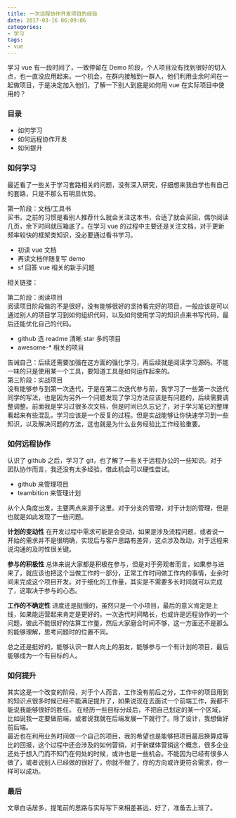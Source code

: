 ```yaml
---
title: 一次远程协作开发项目的经验
date: 2017-03-16 06:09:06
categories: 
- 学习
tags:
- vue
---
```

学习 vue 有一段时间了，一致停留在 Demo 阶段，个人项目没有找到很好的切入点，也一直没应用起来。一个机会，在群内接触到一群人，他们利用业余时间在一起做项目，于是决定加入他们，了解一下别人到底是如何用 vue 在实际项目中使用的？
<!-- more -->
### 目录
- 如何学习
- 如何远程协作开发
- 如何提升

### 如何学习
最近看了一些关于学习套路相关的问题，没有深入研究，仔细想来我自学也有自己的套路，只是不那么有明显优势。  

第一阶段：文档/工具书  
买书，之前的习惯是看别人推荐什么就会关注这本书，合适了就会买回，偶尔阅读几页，余下时间就压箱底了。在学习 vue 的过程中主要还是关注文档，对于更新频率较快的框架类知识，没必要通过看书学习。  
- 初读 vue 文档  
- 再读文档伴随复写 demo  
- sf 回答 vue 相关的新手问题

相关链接：  


第二阶段：阅读项目  
阅读项目阶段做的不是很好，没有能够很好的坚持看完好的项目，一般应该是可以通过别人的项目学习到如何组织代码，以及如何使用学习的知识点来书写代码，最后还能优化自己的代码。  
- github 选 readme 清晰 star 多的项目  
- awesome-* 相关的项目  

告诫自己：后续还需要加强在这方面的强化学习，再后续就是阅读学习源码。不能一味的只是使用某一个工具，要知道工具是如何运作起来的。  
第三阶段：实战项目  
没有能够参与到第一次迭代，于是在第二次迭代参与前，我学习了一些第一次迭代同学的写法，也是因为另外一个问题发现了学习方法应该是有问题的，后续需要调整调整。前面我是学习过很多次文档，但是时间已久忘记了，对于学习笔记的整理看起来有些混乱，学习应该是一个反复的过程。但是实战能够让你快速学习到一些知识，以及解决问题的方法，这也就是为什么业务经验比工作经验重要。  

### 如何远程协作
认识了 github 之后，学习了 git，也了解了一些关于远程办公的一些知识。对于团队协作而言，我还没有太多经验，借此机会可以硬性尝试。  
- github 来管理项目
- teambition 来管理计划

从个人角度出发，主要两点来源于这里。对于分支的管理，对于计划的管理，但是也就是如此发现了一些问题。  

**计划的变动性**
在开发过程中需求可能是会变动，如果是涉及流程问题，或者说一开始的需求并不是很明确，实现后与客户思路有差异，这点涉及改动，对于远程来说沟通的及时性很关键。  

**参与的积极性**
总体来说大家都是积极在参与，但是对于旁观者而言，如果参与进来了，就应该也把这个当做工作的一部分，正常工作时间做工作内的事情，业余时间来完成这个项目开发。对于细化的工作量，其实是不需要多长时间就可以完成了，这取决于参与的心态。  

**工作的不确定性**
进度还是挺慢的，虽然只是一个小项目，最后的意义肯定是上线，如果能运营起来肯定是更好的。一次迭代时间略长，也或许是远程协作的一个问题，彼此不能很好的估算工作量，然后大家磨合时间不够，这一方面还不是那么的能够理解，思考问题时的位置不同。  

总之还是挺好的，能够认识一群人向上的朋友，能够参与一个有计划的项目，最后能够成为一个有目标的人。  

### 如何提升
其实这是一个改变的阶段，对于个人而言，工作没有前后之分，工作中的项目用到的知识点很多时候已经不能满足提升了，如果说现在去面试一个前端工作，我都不能说我能够很好的胜任。
在经历一些目标分歧后，不把自己划定的某一个区域，比如说我一定要做前端，或者说我就在后端发展一下就行了。除了设计，我想做好前后端。  
最近也在利用业务时间做一个自己的项目，我的希望也是能够把项目最后换算成等比的回报，这个过程中还会涉及的如何营销，对于新媒体营销这个概念，很多企业还处于想入门而不知门在何处的时候，或许也是一些机会。不能因为已经有很多人做了，或者说别人已经做的很好了，你就不做了，你的方向或许更符合需求，你一样可以成功。  

### 最后
文章白话居多，提笔前的思路与实际写下来相差甚远，好了，准备去上班了。  
